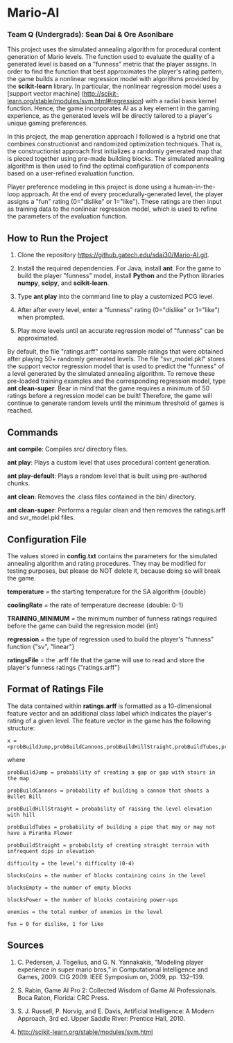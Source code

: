 # Mario-AI
### Team Q (Undergrads): Sean Dai & Ore Asonibare

This project uses the simulated annealing algorithm for procedural content generation of Mario levels. The function used
to evaluate the quality of a generated level is based on a "funness" metric that the player assigns. In order to find
the function that best approximates the player's rating pattern, the game builds a nonlinear regression model with
algorithms provided by the **scikit-learn** library. In particular, the nonlinear regression model uses a
[support vector machine] (http://scikit-learn.org/stable/modules/svm.html#regression) with a radial basis kernel
function. Hence, the game incorporates AI as a key element in the gaming experience, as the generated levels will be
directly tailored to a player's unique gaming preferences.

In this project, the map generation approach I followed is a hybrid one that combines constructionist and randomized
optimization techniques. That is, the constructionist approach first initializes a randomly generated map that is pieced
together using pre-made building blocks. The simulated annealing algorithm is then used to find the optimal
configuration of components based on a user-refined evaluation function.

Player preference modeling in this project is done using a human-in-the-loop approach. At the end of every
procedurally-generated level, the player assigns a "fun" rating (0="dislike" or 1="like"). These ratings are then input
as training data to the nonlinear regression model, which is used to refine the parameters of the evaluation function.

## How to Run the Project

1. Clone the repository https://github.gatech.edu/sdai30/Mario-AI.git.

2. Install the required dependencies. For Java, install **ant**. For the game to build the player "funness" model,
install **Python** and the Python libraries **numpy**, **scipy**, and **scikit-learn**.

3. Type **ant play** into the command line to play a customized PCG level.

4. After after every level, enter a "funness" rating (0="dislike" or 1="like") when prompted.

5. Play more levels until an accurate regression model of "funness" can be approximated.

By default, the file "ratings.arff" contains sample ratings that were obtained after playing 50+ randomly generated
levels. The file "svr_model.pkl" stores the support vector regression model that is used to predict the "funness" of a
level generated by the simulated annealing algorithm. To remove these pre-loaded training examples and the corresponding
regression model, type **ant clean-super**. Bear in mind that the game requires a minimum of 50 ratings before a
regression model can be built\! Therefore, the game will continue to generate random levels until the minimum threshold
of games is reached.

## Commands

**ant compile**: Compiles src/ directory files.

**ant play**: Plays a custom level that uses procedural content generation.

**ant play-default**: Plays a random level that is built using pre-authored chunks.

**ant clean**: Removes the .class files contained in the bin/ directory.

**ant clean-super**: Performs a regular clean and then removes the ratings.arff and svr_model.pkl files.

## Configuration File

The values stored in **config.txt** contains the parameters for the simulated annealing algorithm and rating procedures.
They may be modified for testing purposes, but please do NOT delete it, because doing so will break the game.

**temperature** = the starting temperature for the SA algorithm {double}

**coolingRate** = the rate of temperature decrease {double: 0-1}

**TRAINING_MINIMUM** = the minimum number of funness ratings required before the game can build the regression model {int}

**regression** = the type of regression used to build the player's "funness" function {"sv", "linear"}

**ratingsFile** = the .arff file that the game will use to read and store the player's funness ratings {"ratings.arff"}

## Format of Ratings File

The data contained within **ratings.arff** is formatted as a 10-dimensional feature vector and an additional class label
which indicates the player's rating of a given level. The feature vector in the game has the following structure:

```
x = <probBuildJump,probBuildCannons,probBuildHillStraight,probBuildTubes,probBuildStraight,difficulty,blocksCoins,blocksEmpty,blocksPower,enemies,fun>
```

where

    probBuildJump = probability of creating a gap or gap with stairs in the map

    probBuildCannons = probability of building a cannon that shoots a Bullet Bill

    probBuildHillStraight = probability of raising the level elevation with hill

    probBuildTubes = probability of building a pipe that may or may not have a Piranha Flower

    probBuildStraight = probability of creating straight terrain with infrequent dips in elevation

    difficulty = the level's difficulty (0-4)

    blocksCoins = the number of blocks containing coins in the level

    blocksEmpty = the number of empty blocks

    blocksPower = the number of blocks containing power-ups

    enemies = the total number of enemies in the level

    fun = 0 for dislike, 1 for like

## Sources
1. C. Pedersen, J. Togelius, and G. N. Yannakakis, “Modeling player experience in super mario bros,” in Computational Intelligence and Games, 2009.
CIG 2009. IEEE Symposium on, 2009, pp. 132–139.

2. S. Rabin, Game AI Pro 2: Collected Wisdom of Game AI Professionals. Boca Raton, Florida: CRC Press.

3. S. J. Russell, P. Norvig, and E. Davis, Artificial Intelligence: A Modern Approach, 3rd ed.
Upper Saddle River: Prentice Hall, 2010.

4. http://scikit-learn.org/stable/modules/svm.html